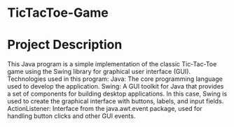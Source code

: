 # TicTacToe-Game

# Project Description

This Java program is a simple implementation of the classic Tic-Tac-Toe game using the Swing library for graphical user interface (GUI). 
Technologies used in this program:
Java: The core programming language used to develop the application.
Swing: A GUI toolkit for Java that provides a set of components for building desktop applications. 
In this case, Swing is used to create the graphical interface with buttons, labels, and input fields.
ActionListener: Interface from the java.awt.event package, used for handling button clicks and other GUI events.
